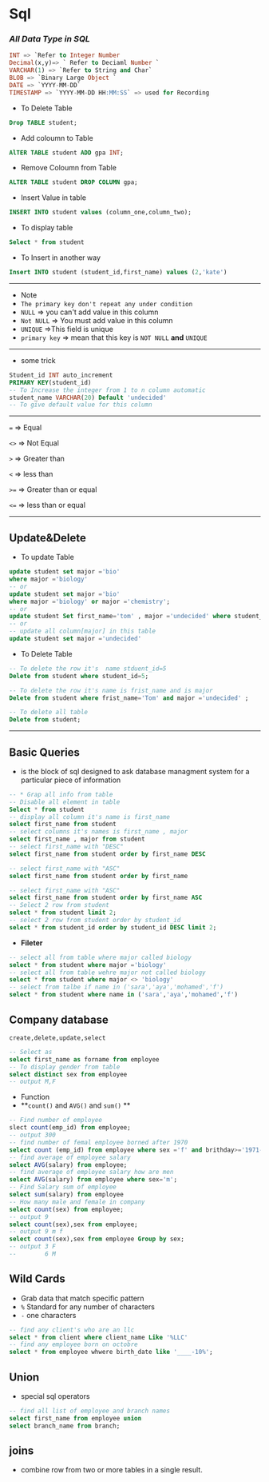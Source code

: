 # Sql
### ***All Data Type in SQL***
```sql
INT => `Refer to Integer Number
Decimal(x,y)=> ` Refer to Deciaml Number `
VARCHAR(1) => `Refer to String and Char`
BLOB => `Binary Large Object `
DATE => `YYYY-MM-DD`
TIMESTAMP => `YYYY-MM-DD HH:MM:SS` => used for Recording 
```
- To Delete Table 
```sql 
Drop TABLE student;
```
- Add coloumn to Table 
```sql
AlTER TABLE student ADD gpa INT;
```
- Remove Coloumn from Table 
```sql
ALTER TABLE student DROP COLUMN gpa;
```
- Insert Value in table 
```sql
INSERT INTO student values (column_one,column_two);
```
- To display table
```sql
Select * from student
```
- To Insert in another way 
```sql
Insert INTO student (student_id,first_name) values (2,'kate')
```
---
- Note
-  `The primary key don't repeat any under condition`
-  `NULL` => you can't add value in this column
- `Not NULL` => You must add value in this column
- `UNIQUE` =>This field is unique
- `primary key` => mean that this key is `NOT NULL` **and** `UNIQUE`
---
- some trick
```sql
Student_id INT auto_increment
PRIMARY KEY(student_id)
-- To Increase the integer from 1 to n column automatic 
student_name VARCHAR(20) Default 'undecided'
-- To give default value for this column 
```
---
`=`     => Equal

`<>`    => Not Equal

`>`     => Greater than

`<`     => less than

`>=`    => Greater than or equal 

`<=`    => less than or equal 

---
## Update&Delete
- To update Table 
```sql
update student set major ='bio' 
where major ='biology'
-- or
update student set major ='bio' 
where major ='biology' or major ='chemistry';
-- or 
update student Set first_name='tom' , major ='undecided' where student_id==1;
-- or 
-- update all column[major] in this table
update student set major ='undecided'
```
- To Delete Table
```sql
-- To delete the row it's  name stduent_id=5
Delete from student where student_id=5;

-- To delete the row it's name is frist_name and is major 
Delete from student where frist_name='Tom' and major ='undecided' ;

-- To delete all table 
Delete from student;

```
---
## Basic Queries
- is the block of sql designed to ask database managment system  for a particular piece of information

```sql
-- * Grap all info from table
-- Disable all element in table
Select * from student 
-- display all column it's name is first_name
select first_name from student
-- select columns it's names is first_name , major
select first_name , major from student
-- select first_name with "DESC"
select first_name from student order by first_name DESC

-- select first_name with "ASC"
select first_name from student order by first_name

-- select first_name with "ASC"
select first_name from student order by first_name ASC
-- Select 2 row from student
select * from student limit 2;
-- select 2 row from student order by student_id
select * from student_id order by student_id DESC limit 2;
```
- **Fileter**
```sql
-- select all from table where major called biology
select * from student where major ='biology' 
-- select all from table wehre major not called biology
select * from student where major <> 'biology'
-- select from talbe if name in ('sara','aya','mohamed','f')
select * from student where name in ('sara','aya','mohamed','f')
```
## Company database
`create,delete,update,select`
```sql
-- Select as 
select first_name as forname from employee
-- To display gender from table 
select distinct sex from employee
-- output M,F
```
- Function
- **`count()` and ``AVG()`` and `sum()` **
```sql
-- Find number of employee
slect count(emp_id) from employee;
-- output 300
-- find number of femal employee borned after 1970
select count (emp_id) from employee where sex ='f' and brithday>='1971-01-01';
-- find average of employee salary 
select AVG(salary) from employee;
-- find average of employee salary how are men
select AVG(salary) from employee where sex='m';
-- Find Salary sum of employee 
select sum(salary) from employee
-- How many male and female in company  
select count(sex) from employee;
-- output 9
select count(sex),sex from employee;
-- output 9 m f
select count(sex),sex from employee Group by sex;
-- output 3 F
--        6 M
```
## Wild Cards
- Grab data that match specific pattern 
-  `%` Standard for any number of characters
-  `-` one characters
```sql
-- find any client's who are an llc
select * from client where client_name Like '%LLC'
-- find any employee born on octobre
select * from employee whwere birth_date like '____-10%';
```
## Union 
- special sql operators 
```sql 
-- find all list of employee and branch names 
select first_name from employee union 
select branch_name from branch;
```
## joins
- combine row from two or more tables in a single result.
```sql

```
